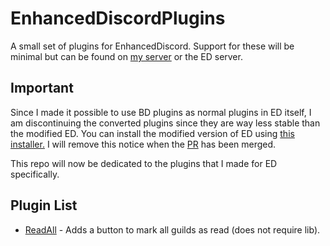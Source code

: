 # EnhancedDiscordPlugins
A small set of plugins for EnhancedDiscord. Support for these will be minimal but can be found on [my server](http://discord.zackrauen.com/) or the ED server.

## Important
Since I made it possible to use BD plugins as normal plugins in ED itself, I am discontinuing the converted plugins since they are way less stable than the modified ED. You can install the modified version of ED using [this installer.](https://cdn.discordapp.com/attachments/415250660443815936/512334874774994944/EnhancedDiscordUI.exe) I will remove this notice when the [PR](https://github.com/joe27g/EnhancedDiscord/pull/47) has been merged.

This repo will now be dedicated to the plugins that I made for ED specifically.

## Plugin List
 - [ReadAll](https://raw.githubusercontent.com/rauenzi/EnhancedDiscordPlugins/master/ReadAll.js) - Adds a button to mark all guilds as read (does not require lib).